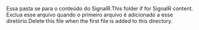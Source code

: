 <span data-ttu-id="64b73-101">Essa pasta se para o conteúdo do SignalR.</span><span class="sxs-lookup"><span data-stu-id="64b73-101">This folder if for SignalR content.</span></span> <span data-ttu-id="64b73-102">Exclua esse arquivo quando o primeiro arquivo é adicionado a esse diretório.</span><span class="sxs-lookup"><span data-stu-id="64b73-102">Delete this file when the first file is added to this directory.</span></span>